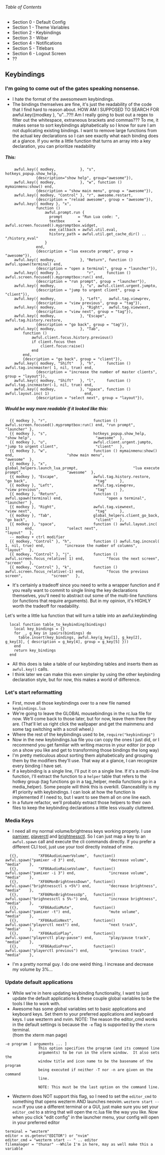 ###### Table of Contents
* Section 0 - Default Config
* Section 1 - Theme Variables
* Section 2 - Keybindings
* Section 3 - Wibar
* Section 4 - Notifications
* Section 5 - Titlebars
* Section 6 - Logout Screen
* ??



## Keybindings

### I'm going to come out of the gates speaking nonsense.
* I hate the format of the awesomewm keybindings.
* The bindings themselves are fine, it's just the readability of the code that I find hard to reason about. HOW AM I SUPPOSED TO SEARCH FOR awful.key({modkey      },         "u"...??!! Am I really going to bust out a regex to filter out the whitespace, extraneous brackets and commas??? To me, it makes sense to sort keybindings alphabetically so I know for sure I am not duplicating existing bindings. I want to remove large functions from the actual key declarations so I can see exactly what each binding does at a glance. If you write a little function that turns an array into a key declaration, you can prioritize readability
##### This:
```
    awful.key({ modkey,           }, "s",      hotkeys_popup.show_help,
              {description="show help", group="awesome"}),
    awful.key({ modkey,           }, "w", function () mymainmenu:show() end,
              {description = "show main menu", group = "awesome"}),
    awful.key({ modkey, "Control" }, "r", awesome.restart,
              {description = "reload awesome", group = "awesome"}),
    awful.key({ modkey }, "x",
              function ()
                  awful.prompt.run {
                    prompt       = "Run Lua code: ",
                    textbox      = awful.screen.focused().mypromptbox.widget,
                    exe_callback = awful.util.eval,
                    history_path = awful.util.get_cache_dir() .. "/history_eval"
                  }
              end,
              {description = "lua execute prompt", group = "awesome"}),
    awful.key({ modkey,           }, "Return", function () awful.spawn(terminal) end,
              {description = "open a terminal", group = "launcher"}),
    awful.key({ modkey },            "r",     function () awful.screen.focused().mypromptbox:run() end,
              {description = "run prompt", group = "launcher"}),
    awful.key({ modkey,           }, "u", awful.client.urgent.jumpto,
              {description = "jump to urgent client", group = "client"}),
    awful.key({ modkey,           }, "Left",   awful.tag.viewprev,
              {description = "view previous", group = "tag"}),
    awful.key({ modkey,           }, "Right",  awful.tag.viewnext,
              {description = "view next", group = "tag"}),
    awful.key({ modkey,           }, "Escape", awful.tag.history.restore,
              {description = "go back", group = "tag"}),
    awful.key({ modkey,           }, "Tab",
        function ()
            awful.client.focus.history.previous()
            if client.focus then
                client.focus:raise()
            end
        end,
        {description = "go back", group = "client"}),
    awful.key({ modkey, "Shift"   }, "h",     function () awful.tag.incnmaster( 1, nil, true) end,
              {description = "increase the number of master clients", group = "layout"}),
    awful.key({ modkey, "Shift"   }, "l",     function () awful.tag.incnmaster(-1, nil, true) end,
    awful.key({ modkey,           }, "space", function () awful.layout.inc( 1)                end,
              {description = "select next", group = "layout"}),
```
##### Would be way more readable if it looked like this:
```
  {{ modkey }, "r",                     function () awful.screen.focused().mypromptbox:run() end, "run prompt",                            "launcher" },
  {{ modkey }, "s",                     hotkeys_popup.show_help,                                  "show help",                             "awesome"  },
  {{ modkey }, "u",                     awful.client.urgent.jumpto,                               "jump to urgent client",                 "client"   },
  {{ modkey }, "w",                     function () mymainmenu:show() end,                        "show main menu",                        "awesome"  },
  {{ modkey }, "x",                     global_helpers.launch_lua_prompt,                         "lua execute prompt",                    "awesome"  },
  {{ modkey }, "Escape",                awful.tag.history.restore,                                "go back",                               "tag"      },
  {{ modkey }, "Left",                  awful.tag.viewprev,                                       "view previous",                         "tag"      },
  {{ modkey }, "Return",                function () awful.spawn(terminal) end,                    "open a terminal",                       "launcher" },
  {{ modkey }, "Right",                 awful.tag.viewnext,                                       "view next",                             "tag"      },
  {{ modkey }, "Tab",                   global_helpers.client_go_back,                            "go back",                               "client"   },
  {{ modkey }, "space",                 function () awful.layout.inc( 1)       end,               "select next",                           "layout"   },
  -- modkey + ctrl modifier
  {{ modkey, "Control" }, "h",          function () awful.tag.incncol( 1, nil, true) end,         "increase the number of columns",        "layout"   },
  {{ modkey, "Control" }, "j",          function () awful.screen.focus_relative( 1) end,          "focus the next screen",                 "screen"   },
  {{ modkey, "Control" }, "k",          function () awful.screen.focus_relative(-1) end,          "focus the previous screen",             "screen"   },
  ```
* It's certainly a tradeoff since you need to write a wrapper function and if you really want to commit to single lining the key declarations themselves, you'll need to abstract out some of the multi-line functions (or functions that require arguments).  But in my opinion, it's HIGHLY worth the tradeoff for readability.

Let's write a little lua function that will turn a table into an awful.keybinding
```
  local function table_to_keybinding(bindings)
    local key_bindings = {}
    for _, g_key in ipairs(bindings) do
      table.insert(key_bindings, awful.key(g_key[1], g_key[2], g_key[3], { description = g_key[4], group = g_key[5] }))
    end
    return key_bindings
  end
```

* All this does is take a table of our keybinding tables and inserts them as `awful.key()` calls.
* I think later we can make this even simpler by using the other keybinding declaration style, but for now, this makes a world of difference.

### Let's start reformatting
* First, move all those keybindings over to a new file named `keybindings.lua`
* We're going to leave the GLOBAL mousebindings in the rc.lua file for now.  We'll come back to those later, but for now, leave them there they are. (That'll let us right click the wallpaper and get the mainmenu and some tag switching with a scroll wheel.)
* Where the rest of the keybindings used to be, `require("keybindings")`
* Now in the new keybindings.lua file you can copy the ones I just did, or I recommend you get familiar with writing macros in your editor (or pop on a show you like and get to transforming those bindings the long way)
* I'm pretty meticulous about sorting them alphabetically and grouping them by the modifiers they'll use.  That way at a glance, I can recognize every binding I have set.
* If a keybinding is a single line, I'll put it on a single line.  If it's a multi-line function, I'll extract the function to a `helper` table that refers to the hotkey group  (tag functions go in a tag_helper, media functions go in a media_helper).  Some people will think this is overkill.  Glanceability is my #1 priority with keybindings.  I can look at how the function is implemented if I need to, but I want to see them all on one line each.
* In a future refactor, we'll probably extract those helpers to their own files to keep the keybinding declarations a little less visually cluttered.

### Media Keys
* I need all my normal volume/brightness keys working properly.  I use [pamixer](https://github.com/cdemoulins/pamixer), [playerctl](https://github.com/altdesktop/playerctl) and [brightnessctl](https://github.com/Hummer12007/brightnessctl).  So I can just map a key to an `awful.spawn` call and execute the cli commands directly.  If you prefer a different CLI tool, just use your tool directly instead of mine.
```
  {{},         "XF86AudioLowerVolume",  function() awful.spawn("pamixer -d 3") end,               "decrease volume",                       "media"    },
  {{},         "XF86AudioRaiseVolume",  function() awful.spawn("pamixer -i 3") end,               "increase volume",                       "media"    },
  {{},         "XF86MonBrightnessDown", function() awful.spawn("brightnessctl s +5%") end,        "decrease brightness",                   "media"    },
  {{},         "XF86MonBrightnessUp",   function() awful.spawn("brighnessctl s 5%-") end,         "increase brightness",                   "media"    },
  {{},         "XF86AudioMute",         function() awful.spawn("pamixer -t") end,                 "mute volume",                           "media"    },
  {{},         "XF86AudioNext",         function() awful.spawn("playerctl next") end,             "next track",                            "media"    },
  {{},         "XF86AudioPlay",         function() awful.spawn("playerctl play-pause") end,       "play/pause track",                      "media"    },
  {{},         "XF86AudioPrev",         function() awful.spawn("playerctl previous") end,         "previous track",                        "media"    },
```
* I'm a pretty normal guy.  I do one weird thing.  I increase and decrease my volume by 3%...

### Update default applications 
* While we're in here updating keybinding functionality, I want to just update the default applications & these couple global variables to be the tools I like to work with.
* Awesome has some global variables set to basic applications and keyboard keys.
  Set them to your preferred applications and keyboard keys.
  I use wezterm and nvim.
  NOTE: The reason the editor_cmd works in the default settings is because the `-e` flag is supported by the `xterm` terminal.  
  (from the xterm man page)
```
-e program [ arguments ... ]
               This option specifies the program (and its command line
               arguments) to be run in the xterm window.  It also sets the
               window title and icon name to be the basename of the program
               being executed if neither -T nor -n are given on the command
               line.

               NOTE: This must be the last option on the command line.
```
* Wezterm does NOT support this flag, so I need to set the `editor_cmd` to something that opens wezterm AND launches neovim. `wezterm start -- nvim`
  If you use a different terminal or a GUI, just make sure you set your `editor_cmd` to a string that will open the rc.lua file the way you like.
  Now when you click "edit config" in the launcher menu, your config will open in your preferred editor
```
terminal = "wezterm"
editor = os.getenv("EDITOR") or "nvim"
editor_cmd = "wezterm start -- " .. editor
filemanager = "thunar" --While I'm in here, may as well make this a variable
```
